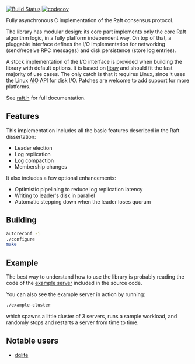 [![Build Status](https://travis-ci.org/CanonicalLtd/raft.png)](https://travis-ci.org/CanonicalLtd/raft) [![codecov](https://codecov.io/gh/CanonicalLtd/raft/branch/master/graph/badge.svg)](https://codecov.io/gh/CanonicalLtd/raft)

Fully asynchronous C implementation of the Raft consensus protocol.

The library has modular design: its core part implements only the core Raft
algorithm logic, in a fully platform independent way. On top of that, a
pluggable interface defines the I/O implementation for networking (send/receive
RPC messages) and disk persistence (store log entries).

A stock implementation of the I/O interface is provided when building the
library with default options. It is based on [libuv](http://libuv.org) and
should fit the fast majority of use cases. The only catch is that it requires
Linux, since it uses the Linux
[AIO](http://man7.org/linux/man-pages/man2/io_submit.2.html) API for disk
I/O. Patches are welcome to add support for more platforms.

See [raft.h](https://github.com/CanonicalLtd/raft/blob/master/include/raft.h) for full documentation.

Features
--------

This implementation includes all the basic features described in the Raft
dissertation:

- Leader election
- Log replication
- Log compaction
- Membership changes

It also includes a few optional enhancements:

- Optimistic pipelining to reduce log replication latency
- Writing to leader's disk in parallel
- Automatic stepping down when the leader loses quorum

Building
--------

```bash
autoreconf -i
./configure
make
```

Example
-------

The best way to understand how to use the library is probably reading the code
of the [example server](https://github.com/CanonicalLtd/raft/blob/master/example/server.c)
included in the source code.

You can also see the example server in action by running:

```bash
./example-cluster
```

which spawns a little cluster of 3 servers, runs a sample workload, and randomly
stops and restarts a server from time to time.

Notable users
-------------

- [dqlite](https://github.com/CanonicalLtd/dqlite)
